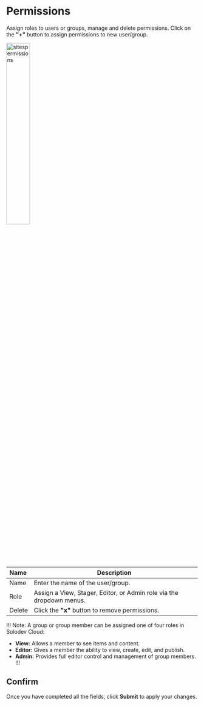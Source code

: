 # Permissions

Assign roles to users or groups, manage and delete permissions. Click on the **"+"** button to assign permissions to new user/group.

<img src="../../../../images/sitespermissions.jpg" alt="sitespermissions" style="width: 35%; display: block"></a>

**Name** | **Description** 
:--- | ---
Name | Enter the name of the user/group.
Role | Assign a View, Stager, Editor, or Admin role via the dropdown menus.
Delete | Click the **"x"** button to remove permissions.

!!! Note:
A group or group member can be assigned one of four roles in Solodev Cloud:

- **View:** Allows a member to see items and content. 
- **Editor:** Gives a member the ability to view, create, edit, and publish.
- **Admin:** Provides full editor control and management of group members.
!!!

## Confirm

Once you have completed all the fields, click **Submit** to apply your changes.



